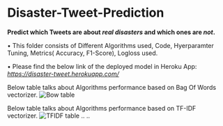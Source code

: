 # Disaster-Tweet-Prediction
<b> Predict which Tweets are about <i>real disasters</i> and which ones are <i>not</i>.</b>

• This folder consists of Different Algorithms used, Code, Hyerparamter Tuning, Metrics( Accuracy, F1-Score), Logloss used.  

• Please find the below link of the deployed model in Heroku App:<br />
_https://disaster-tweet.herokuapp.com/_

Below table talks about Algorithms performance based on Bag Of Words vectorizer.
![Bow table](https://user-images.githubusercontent.com/50442970/100377066-9ae50680-3036-11eb-9e26-8b45932aa8ec.png)


Below table talks about Algorithms performance based on TF-IDF vectorizer.
![TFIDF table](https://user-images.githubusercontent.com/50442970/100377288-fb744380-3036-11eb-93f3-cb90f1cc7024.png)
..
..
